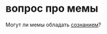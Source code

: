# вопрос про мемы
Могут ли мемы обладать [сознанием](%D1%81%D0%BE%D0%B7%D0%BD%D0%B0%D0%BD%D0%B8%D0%B5)?